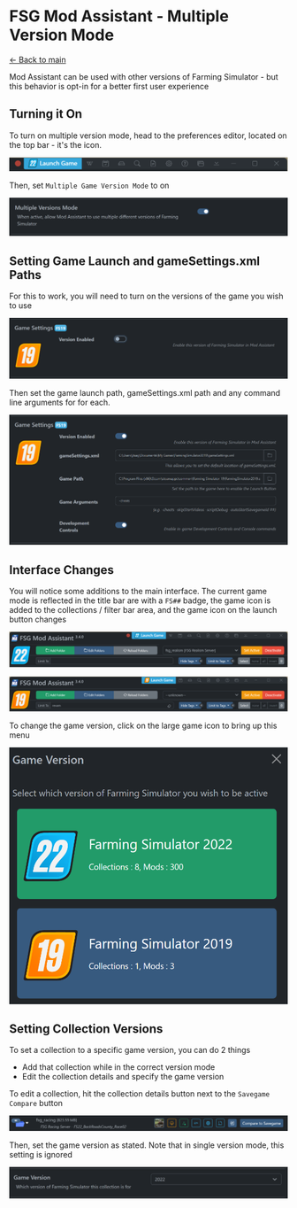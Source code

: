# FSG Mod Assistant - Multiple Version Mode

[← Back to main](index.html)

Mod Assistant can be used with other versions of Farming Simulator - but this behavior is opt-in for a better first user experience

## Turning it On

To turn on multiple version mode, head to the preferences editor, located on the top bar - it's the <i class="bi bi-gear"></i> icon.

![prefs](img340/main-window-part-top-bar.png)

Then, set `Multiple Game Version Mode` to on

![prefs](img340/pref-multimode.png)

## Setting Game Launch and gameSettings.xml Paths

For this to work, you will need to turn on the versions of the game you wish to use

![prefs](img340/pref-19-off.png)

Then set the game launch path, gameSettings.xml path and any command line arguments for for each.

![prefs](img340/pref-19-on.png)

## Interface Changes

You will notice some additions to the main interface.  The current game mode is reflected in the title bar are with a `FS##` badge, the game icon is added to the collections / filter bar area, and the game icon on the launch button changes

![prefs](img340/multi-mode-22.png)

![prefs](img340/multi-mode-19.png)

To change the game version, click on the large game icon to bring up this menu

![prefs](img340/game-version.png)

## Setting Collection Versions

To set a collection to a specific game version, you can do 2 things

- Add that collection while in the correct version mode
- Edit the collection details and specify the game version

To edit a collection, hit the collection details button next to the `Savegame Compare` button

![coll version](img340/collection-entry.png)

Then, set the game version as stated.  Note that in single version mode, this setting is ignored

![coll version](img340/collect-detail-version.png)
